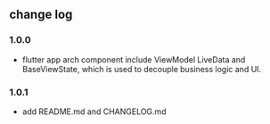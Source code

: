 ## change log

### 1.0.0

- flutter app arch component include ViewModel LiveData and BaseViewState, which is used to decouple
  business logic and UI.

### 1.0.1
- add README.md and CHANGELOG.md